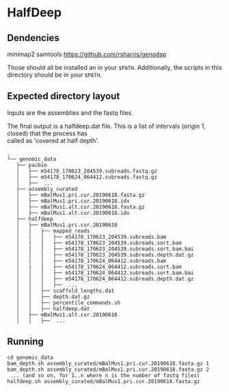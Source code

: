 # HalfDeep

## Dendencies

minimap2
samtools
https://github.com/rsharris/genodsp

Those should all be installed an in your `$PATH`. Additionally, the scripts in
this directory should be in your `$PATH`.


## Expected directory layout

Inputs are the assemblies and the fastq files.

The final output is a halfdeep.dat file. This is a list of
<scaffold> <start> <end> intervals (origin 1, closed) that the process has\
called as 'covered at half depth'.

```
.
└── genomic_data
   ├── pacbio
   │   ├── m54178_170623_204539.subreads.fastq.gz
   │   ├── m54178_170624_064412.subreads.fastq.gz
   │   ├──  ...
   ├── assembly_curated
   │   ├── mBalMus1.pri.cur.20190618.fasta.gz
   │   ├── mBalMus1.pri.cur.20190618.idx
   │   ├── mBalMus1.alt.cur.20190618.fasta.gz
   │   ├── mBalMus1.alt.cur.20190618.idx
   ├── halfdeep
   │   ├── mBalMus1.pri.cur.20190618
   │   |   ├── mapped_reads
   │   |   │   ├── m54178_170623_204539.subreads.bam
   │   |   │   ├── m54178_170623_204539.subreads.sort.bam
   │   |   │   ├── m54178_170623_204539.subreads.sort.bam.bai
   │   │   |   ├── m54178_170623_204539.subreads.depth.dat.gz
   │   |   │   ├── m54178_170624_064412.subreads.bam
   │   |   │   ├── m54178_170624_064412.subreads.sort.bam
   │   |   │   ├── m54178_170624_064412.subreads.sort.bam.bai
   │   │   |   ├── m54178_170624_064412.subreads.depth.dat.gz
   │   |   │   ├──  ...
   │   │   ├── scaffold_lengths.dat
   │   │   ├── depth.dat.gz
   │   │   ├── percentile_commands.sh
   │   │   ├── halfdeep.dat
   │   ├── mBalMus1.alt.cur.20190618
   │   │   ├──  ...
```

## Running

```
cd genomic_data
bam_depth.sh assembly_curated/mBalMus1.pri.cur.20190618.fasta.gz 1
bam_depth.sh assembly_curated/mBalMus1.pri.cur.20190618.fasta.gz 2
 ... (and so on, for 1..n where n is the number of fastq files)
halfdeep.sh assembly_curated/mBalMus1.pri.cur.20190618.fasta.gz
```
